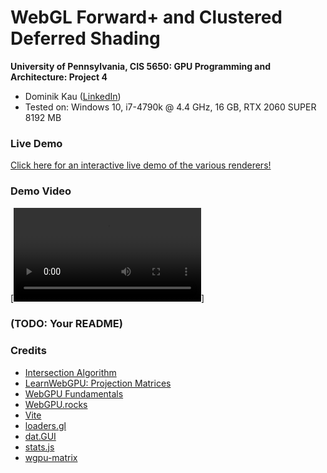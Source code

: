 WebGL Forward+ and Clustered Deferred Shading
=============================================

**University of Pennsylvania, CIS 5650: GPU Programming and Architecture: Project 4**

* Dominik Kau ([LinkedIn](https://www.linkedin.com/in/dominikkau/))
* Tested on: Windows 10, i7-4790k @ 4.4 GHz, 16 GB, RTX 2060 SUPER 8192 MB

### Live Demo

[Click here for an interactive live demo of the various renderers!](https://domino0o.github.io/Project4-WebGPU-Forward-Plus-and-Clustered-Deferred/)

### Demo Video

[![Quick video showing a recording of the interactive demo](img/demo-video.mp4)]

### (TODO: Your README)



### Credits

- [Intersection Algorithm](https://github.com/gszauer/GamePhysicsCookbook/blob/master/Code/Geometry3D.cpp#L149)
- [LearnWebGPU: Projection Matrices](https://eliemichel.github.io/LearnWebGPU/basic-3d-rendering/3d-meshes/projection-matrices.html)
- [WebGPU Fundamentals](https://webgpufundamentals.org/)
- [WebGPU.rocks](https://webgpu.rocks/)
- [Vite](https://vitejs.dev/)
- [loaders.gl](https://loaders.gl/)
- [dat.GUI](https://github.com/dataarts/dat.gui)
- [stats.js](https://github.com/mrdoob/stats.js)
- [wgpu-matrix](https://github.com/greggman/wgpu-matrix)
